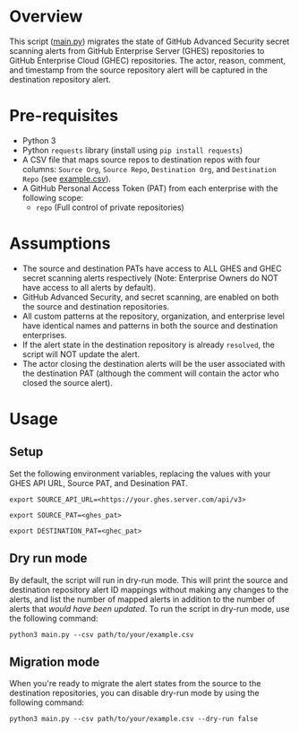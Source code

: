 # Overview
This script ([main.py](./main.py)) migrates the state of GitHub Advanced Security secret scanning alerts from GitHub Enterprise Server (GHES) repositories to GitHub Enterprise Cloud (GHEC) repositories. The actor, reason, comment, and timestamp from the source repository alert will be captured in the destination repository alert.

# Pre-requisites
- Python 3
- Python `requests` library (install using `pip install requests`)
- A CSV file that maps source repos to destination repos with four columns: `Source Org`, `Source Repo`, `Destination Org`, and `Destination Repo` (see [example.csv](./example.csv)).
- A GitHub Personal Access Token (PAT) from each enterprise with the following scope:
  - `repo` (Full control of private repositories)

# Assumptions
- The source and destination PATs have access to ALL GHES and GHEC secret scanning alerts respectively (Note: Enterprise Owners do NOT have access to all alerts by default).
- GitHub Advanced Security, and secret scanning, are enabled on both the source and destination repositories.
- All custom patterns at the repository, organization, and enterprise level have identical names and patterns in both the source and destination enterprises.
- If the alert state in the destination repository is already `resolved`, the script will NOT update the alert.
- The actor closing the destination alerts will be the user associated with the destination PAT (although the comment will contain the actor who closed the source alert).

# Usage
## Setup
Set the following environment variables, replacing the values with your GHES API URL, Source PAT, and Desination PAT.
```
export SOURCE_API_URL=<https://your.ghes.server.com/api/v3>
```
```
export SOURCE_PAT=<ghes_pat>
```
```
export DESTINATION_PAT=<ghec_pat>
```

## Dry run mode
By default, the script will run in dry-run mode. This will print the source and destination repository alert ID mappings without making any changes to the alerts, and list the number of mapped alerts in addition to the number of alerts that _would have been updated_. To run the script in dry-run mode, use the following command:
```
python3 main.py --csv path/to/your/example.csv
```

## Migration mode
When you're ready to migrate the alert states from the source to the destination repositories, you can disable dry-run mode by using the following command:
```
python3 main.py --csv path/to/your/example.csv --dry-run false
```
